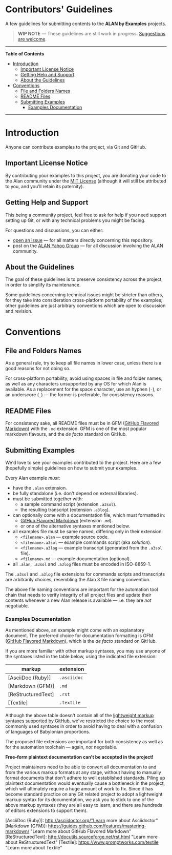 # Contributors' Guidelines

A few guidelines for submitting contents to the __ALAN by Examples__ projects.

> __WIP NOTE__ — These guidelines are still work in progress.
> [Suggestions are welcome].

-----

**Table of Contents**

<!-- MarkdownTOC autolink="true" bracket="round" autoanchor="false" lowercase="only_ascii" uri_encoding="true" levels="1,2,3" -->

- [Introduction](#introduction)
    - [Important License Notice](#important-license-notice)
    - [Getting Help and Support](#getting-help-and-support)
    - [About the Guidelines](#about-the-guidelines)
- [Conventions](#conventions)
    - [File and Folders Names](#file-and-folders-names)
    - [README Files](#readme-files)
    - [Submitting Examples](#submitting-examples)
        - [Examples Documentation](#examples-documentation)

<!-- /MarkdownTOC -->

-----

# Introduction

Anyone can contribute examples to the project, via Git and GitHub.

## Important License Notice

By contributing your examples to this project, you are donating your code to the Alan community under the [MIT License] (although it will still be attributed to you, and you'll retain its paternity).

## Getting Help and Support

This being a community project, feel free to ask for help if you need support setting up Git, or with any technical problems you might be facing.

For questions and discussions, you can either:

- [open an issue] — for all matters directly concerning this repository.
- post on the [ALAN Yahoo Group] — for all discussion involving the ALAN community.


## About the Guidelines

The goal of these guidelines is to preserve consistency across the project, in order to simplify its maintenance.

Some guidelines concerning technical issues might be stricter than others, for they take into consideration cross-platform portability of the examples; other guidelines are just arbitrary conventions which are open to discussion and revision.

# Conventions

## File and Folders Names

As a general rule, try to keep all file names in lower case, unless there is a good reasons for not doing so.

For cross-platform portability, avoid using spaces in file and folder names, as well as any characters unsupported by any OS for which Alan is available.
As a replacement for the space character, use an hyphen (`-`), or an underscore (`_`) — the former is preferable, for consistency reasons.

## README Files

For consistency sake, all README files must be in GFM ([GitHub Flavored Markdown]) with the `.md` extension.
GFM is one of the most popular markdown flavours, and the _de facto_ standard on GitHub.

## Submitting Examples

We'd love to see your examples contributed to the project.
Here are a few (hopefully simple) guidelines on how to submit your examples.

Every Alan example _must_:

- have the `.alan` extension.
- be fully standalone (i.e. don't depend on external libraries).
- must be submitted together with:
    + a sample command script (extension `.a3sol`).
    + the resulting transcript (extension `.a3log`).
- can optionally come with a documentation file, which must formatted in:
    + [GitHub Flavored Markdown]  (extension `.md`).
    + or one of the alternative syntaxes mentioned below.
- all examples file must be same named, differing only in their extension:
    + `<filename>.alan` — example source code.
    + `<filename>.a3sol` — example commands script (aka _solution_).
    + `<filename>.a3log` — example transcript (generated from the `.a3sol` file).
    + `<filename>.md` — example documentation (optional).
- all `.alan`, `.a3sol` and `.a3log` files must be encoded in ISO-8859-1.


The `.a3sol` and `.a3log` file extensions for commands scripts and transcripts are arbitrarily choices, resembling the Alan 3 file naming convention.

The above file naming conventions are important for the automation tool chain that needs to verify integrity of all project files and update their contents whenever a new Alan release is available — i.e. they are _not_ negotiable.

### Examples Documentation

As mentioned above, an example might come with an explanatory document.
The preferred choice for documentation formatting is GFM ([GitHub Flavored Markdown]), which is the _de facto_ standard on GitHub.

If you are more familiar with other markup syntaxes, you may use anyone of the syntaxes listed in the table below, using the indicated file extension:

|       markup       |  extension  |
|--------------------|-------------|
| [AsciiDoc (Ruby)]  | `.asciidoc` |
| [Markdown (GFM)]   | `.md`       |
| [ReStructuredText] | `.rst `     |
| [Textile]          | `.textile`  |

Although the above table doesn't contain all of the [lightweight markup syntaxes supported by GitHub], we've restricted the choice to the most commonly used syntaxes in order to avoid having to deal with a confusion of languages of Babylonian proportions.

The proposed file extensions are important for both consistency as well as for the automation toolchain — again, _not_ negotiable.

__Free-form plaintext documentation can't be accepted in the project!__

Project maintainers need to be able to convert all documentation to and from the various markup formats at any stage, without having to manually format documents that don't adhere to well established standards.
Piling up plaintext documentation would eventually cause a bottleneck in the project, which will ultimately require a huge amount of work to fix.
Since it has become standard practice on any Git related project to adopt a lightweight markup syntax for its documentation, we ask you to stick to one of the above markup syntaxes (they are all easy to learn, and there are hundreds of editors extensions to support them). 

<!-----------------------------------------------------------------------------
                               REFERENCE LINKS
------------------------------------------------------------------------------>
<!-- ALAN -->

[ALAN Yahoo Group]: https://groups.yahoo.com/neo/groups/alan-if/info "Visit the Alan-IF group on Yahoo"

<!-- repo xrefs -->

[open an issue]: https://github.com/tajmone/alan-by-examples/issues/new "Click to open an issue"
[Suggestions are welcome]: https://github.com/tajmone/alan-by-examples/issues/new "Click to open an issue"
[MIT License]: ./LICENSE "View the MIT License file"

<!-- external references -->

[GitHub Flavored Markdown]: https://guides.github.com/features/mastering-markdown/ "Learn more about GFM"
[lightweight markup syntaxes supported by GitHub]: https://github.com/github/markup#markups "See the full list of markups supported by GitHub"

<!-- markup syntaxes -->

[AsciiDoc (Ruby)]: http://asciidoctor.org/"Learn more about Asciidoctor"
[Markdown (GFM)]: https://guides.github.com/features/mastering-markdown/ "Learn more about GitHub Flavored Markdown"
[ReStructuredText]: http://docutils.sourceforge.net/rst.html "Learn more about ReStructuredText"
[Textile]: https://www.promptworks.com/textile "Learn more about Textile"

<!-- EOF -->